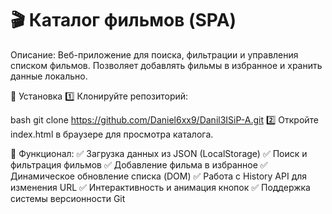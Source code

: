 # 🎬 Каталог фильмов (SPA)
Описание: Веб-приложение для поиска, фильтрации и управления списком фильмов. Позволяет добавлять фильмы в избранное и хранить данные локально.

🔧 Установка
1️⃣ Клонируйте репозиторий:

bash
git clone https://github.com/Daniel6xx9/Danil3ISiP-A.git
2️⃣ Откройте index.html в браузере для просмотра каталога.

🔹 Функционал:
✅ Загрузка данных из JSON (LocalStorage) ✅ Поиск и фильтрация фильмов ✅ Добавление фильма в избранное ✅ Динамическое обновление списка (DOM) ✅ Работа с History API для изменения URL ✅ Интерактивность и анимация кнопок ✅ Поддержка системы версионности Git
